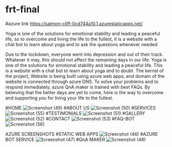 # frt-final
#azure link https://salmon-cliff-0cd744a10.1.azurestaticapps.net/

Yoga is one of the solutions for emotional stability and leading a peaceful life, so to overcome and living the life to the fullest, it is a website with a chat bot to learn about yoga and to ask the questions whenever needed

Due to the lockdown, everyone went into depression and out of their track. Whatever it may, this should not affect the remaining days in our life. Yoga is one of the solutions for emotional stability and leading a peaceful life. This is a website with a chat bot to learn about yoga and to doubt. The kernel of the project, Website is being built using azure web apps, and domain of the website is connected through azure DNS. To solve your problems and to respond immediately, azure QnA maker is trained with best FAQs. By believing that the better days are yet to come, here is the way to overcome and supporting you for living your life to the fullest.

#HOME
![Screenshot (49)](https://user-images.githubusercontent.com/75712774/180232809-ff13d370-0695-4dc3-b037-d1b621222399.png)
#ABOUT US
![Screenshot (50)](https://user-images.githubusercontent.com/75712774/180232879-4f043838-20a6-4b6e-a584-04f5593486e2.png)
#SERVICES
![Screenshot (55)](https://user-images.githubusercontent.com/75712774/180233029-8ef8791f-8a4d-418a-aa54-a66a19c5eecf.png)
#TESTIMONIALS
![Screenshot (51)](https://user-images.githubusercontent.com/75712774/180232984-afea0c1f-6cd7-4adb-a134-357d0f4b63d3.png)
#GALLERY
![Screenshot (52)](https://user-images.githubusercontent.com/75712774/180233112-4e9b967d-24d8-4784-8810-2d3529cc3b8e.png)
#CONTACT
![Screenshot (53)](https://user-images.githubusercontent.com/75712774/180233187-dc10d245-3a5f-4018-a2b8-088a2f009db6.png)
#FAQ-BOT
![Screenshot (56)](https://user-images.githubusercontent.com/75712774/180234704-fb87b22e-9cce-4edd-8867-6311659046dd.png)


AZURE SCREENSHOTS
#STATIC WEB APPS
![Screenshot (46)](https://user-images.githubusercontent.com/75712774/180233442-64971ebe-f741-42c1-b196-91548951dfd6.png)
#AZURE BOT SERVICE
![Screenshot (47)](https://user-images.githubusercontent.com/75712774/180233501-3a360940-276b-4dec-a514-a9b46c492653.png)
#QnA MAKER
![Screenshot (48)](https://user-images.githubusercontent.com/75712774/180233535-d3bc6d58-8c2f-457d-b7ea-c40b22ff613e.png)
